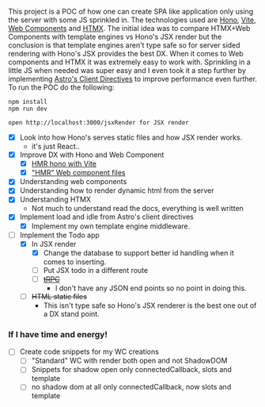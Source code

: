 This project is a POC of how one can create SPA like application only using the server with some JS sprinkled in. The technologies used are [Hono](https://hono.dev/), [Vite](https://vitejs.dev/), [Web Components](https://developer.mozilla.org/en-US/docs/Web/API/Web_components) and [HTMX](https://htmx.org/). The initial idea was to compare HTMX+Web Components with template engines vs Hono's JSX render but the conclusion is that template engines aren't type safe so for server sided rendering with Hono's JSX provides the best DX. When it comes to Web components and HTMX it was extremely easy to work with. Sprinkling in a little JS when needed was super easy and I even took it a step further by implementing [Astro's Client Directives](https://docs.astro.build/en/reference/directives-reference/#client-directives) to improve performance even further. To run the POC do the following:

```
npm install
npm run dev
```

```
open http://localhost:3000/jsxRender for JSX render
```

- [x] Look into how Hono's serves static files and how JSX render works.
    - it's just React..
- [x] Improve DX with Hono and Web Component
    - [x] [HMR hono with Vite](https://github.com/honojs/vite-plugins)
    - [x] ["HMR" Web component files](https://github.com/antfu/vite-plugin-restart) 
- [x] Understanding web components
- [x] Understanding how to render dynamic html from the server
- [x] Understanding HTMX
    - Not much to understand read the docs, everything is well written
- [x] Implement load and idle from Astro's client directives
    - [x] Implement my own template engine middleware.
- [ ] Implement the Todo app
    - [x] In JSX render 
        - [x] Change the database to support better id handling when it comes to inserting.
        - [ ] Put JSX todo in a different route
        - [ ] ~~[tRPC](https://trpc.io/)~~
            - I don't have any JSON end points so no point in doing this.
    - [ ] ~~HTML static files~~
        - This isn't type safe so Hono's JSX renderer is the best one out of a DX stand point.

### If I have time and energy!
- [ ] Create code snippets for my WC creations
    - [ ] "Standard" WC with render both open and not ShadowDOM
    - [ ] Snippets for shadow open only connectedCallback, slots and template
    - [ ] no shadow dom at all only connectedCallback, now slots and template